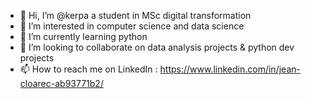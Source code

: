 - 👋 Hi, I’m @kerpa a student in MSc digital transformation
- 👀 I’m interested in computer science and data science
- 🌱 I’m currently learning python
- 💞️ I’m looking to collaborate on data analysis projects & python dev projects
- 📫 How to reach me on LinkedIn : https://www.linkedin.com/in/jean-cloarec-ab93771b2/

<!---
kerpa/kerpa is a ✨ special ✨ repository because its `README.md` (this file) appears on your GitHub profile.
You can click the Preview link to take a look at your changes.
--->
